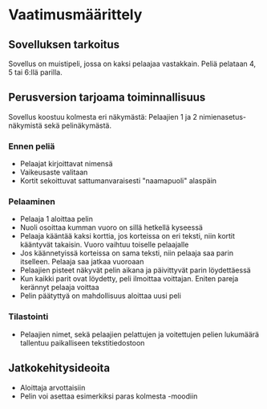# Vaatimusmäärittely

## Sovelluksen tarkoitus

Sovellus on muistipeli, jossa on kaksi pelaajaa vastakkain. Peliä pelataan 4, 5 tai 6:llä parilla. 

## Perusversion tarjoama toiminnallisuus
Sovellus koostuu kolmesta eri näkymästä: Pelaajien 1 ja 2 nimienasetus-näkymistä sekä pelinäkymästä.
### Ennen peliä 

* Pelaajat kirjoittavat nimensä
* Vaikeusaste valitaan
* Kortit sekoittuvat sattumanvaraisesti "naamapuoli" alaspäin

### Pelaaminen

* Pelaaja 1 aloittaa pelin 
* Nuoli osoittaa kumman vuoro on sillä hetkellä kyseessä
* Pelaaja kääntää kaksi korttia, jos korteissa on eri teksti, niin kortit kääntyvät takaisin. Vuoro vaihtuu toiselle pelaajalle 
* Jos käännetyissä korteissa on sama teksti, niin pelaaja saa parin itselleen. Pelaaja saa jatkaa vuoroaan
* Pelaajien pisteet näkyvät pelin aikana ja päivittyvät parin löydettäessä
* Kun kaikki parit ovat löydetty, peli ilmoittaa voittajan. Eniten pareja kerännyt pelaaja voittaa
* Pelin päätyttyä on mahdollisuus aloittaa uusi peli

### Tilastointi

* Pelaajien nimet, sekä pelaajien pelattujen ja voitettujen pelien lukumäärä tallentuu paikalliseen tekstitiedostoon

## Jatkokehitysideoita

* Aloittaja arvottaisiin
* Pelin voi asettaa esimerkiksi paras kolmesta -moodiin


